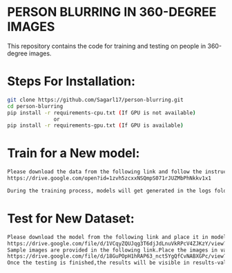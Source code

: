 # PERSON BLURRING IN 360-DEGREE IMAGES

This repository contains the code for training and testing on people in 360-degree images.

# Steps For Installation:

```bash
git clone https://github.com/Sagarl17/person-blurring.git
cd person-blurring
pip install -r requirements-cpu.txt (If GPU is not available)
               or
pip install -r requirements-gpu.txt (If GPU is available)
```

# Train for a New model:
```bash
Please download the data from the following link and follow the instructions in person.py
https://drive.google.com/open?id=1zvh5zcxxNSQmpS071rJUZMbPhNkkv1x1

During the training process, models will get generated in the logs folder. 
```

# Test for New Dataset:
```bash
Please download the model from the following link and place it in models folder and run test.py after placing the relevant images in val folder.
https://drive.google.com/file/d/1VCqyZQUJqg3T6djJdLnuVkRPcV4ZJKzY/view?usp=sharing
Sample images are provided in the following link.Place the images in val folder:
https://drive.google.com/file/d/18GuPOpH1hRAP63_nct5YgQfCvNABXGPc/view?usp=sharing
Once the testing is finished,the results will be visible in results-val folder
```


